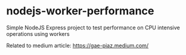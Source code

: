 # nodejs-worker-performance
Simple NodeJS Express project to test performance on CPU intensive operations using workers 

Related to medium article: https://gae-piaz.medium.com/
